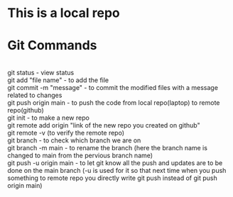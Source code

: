# This is a local repo

# Git Commands 
<br>
git status - view status
<br>
git add "file name" - to add the file
<br>
git commit -m "message" - to commit the modified files with a message related to changes
<br>
git push origin main - to push the code from local repo(laptop) to remote repo(github)
<br>
git init - to make a new repo
<br>
git remote add origin "link of the new repo you created on github"
<br>
git remote -v (to verify the remote repo)
<br>
git branch - to check which branch we are on
<br>
git branch -m main - to rename the branch (here the branch name is changed to main from the pervious branch name)
<br>
git push -u origin main - to let git know all the push and updates are to be done on the main branch (-u is used for it so that next  time when you push something to remote repo you directly write git push instead of git push origin main)
